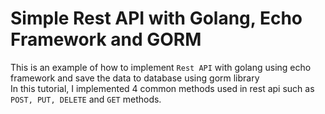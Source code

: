 # Simple Rest API with Golang, Echo Framework and GORM #
This is an example of how to implement `Rest API` with golang using echo framework and save the data to database using gorm library<br/>
In this tutorial, I implemented 4 common methods used in rest api such as `POST, PUT, DELETE` and `GET` methods.